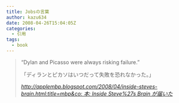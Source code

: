 ```yaml
---
title: Jobsの言葉
author: kazu634
date: 2008-04-26T15:04:05Z
categories:
  - 引用
tags:
  - book
---
```

<div class="section">
<blockquote title="http" cite="http://applembp.blogspot.com/2008/04/inside-steves-brain.html">
<p>
      &#8220;Dylan and Picasso were always risking failure.&#8221;
</p>

<p>
      「ディランとピカソはいつだって失敗を恐れなかった。」
</p>

<p>
<cite><a href="http://applembp.blogspot.com/2008/04/inside-steves-brain.html" onclick="__gaTracker('send', 'event', 'outbound-article', 'http://applembp.blogspot.com/2008/04/inside-steves-brain.html', 'http://applembp.blogspot.com/2008/04/inside-steves-brain.html:title=mbp&#038;co: 本: Inside Steve%27s Brain が届いた');" target="_blank">http://applembp.blogspot.com/2008/04/inside-steves-brain.html:title=mbp&co: 本: Inside Steve%27s Brain が届いた</a></cite>
</p>
</blockquote>
</div>
